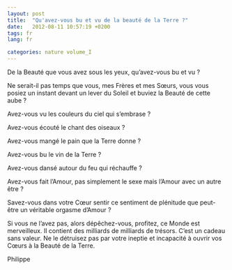 ```yaml
---
layout: post
title:  "Qu'avez-vous bu et vu de la beauté de la Terre ?"
date:   2012-08-11 10:57:19 +0200
tags: fr
lang: fr

categories: nature volume_I
---
```

De la Beauté que vous avez sous les yeux, qu’avez-vous bu et vu ?<br>

Ne serait-il pas temps que vous, mes Frères et mes Sœurs, vous vous posiez un instant devant un lever du Soleil et buviez la Beauté de cette aube ?<br>

Avez-vous vu les couleurs du ciel qui s’embrase ?<br>

Avez-vous écouté le chant des oiseaux ?<br>

Avez-vous mangé le pain que la Terre donne ?<br>

Avez-vous bu le vin de la Terre ?<br>

Avez-vous dansé autour du feu qui réchauffe ?<br>

Avez-vous fait l’Amour, pas simplement le sexe mais l’Amour avec un autre être ?<br>

Savez-vous dans votre Cœur sentir ce sentiment de plénitude que peut-être un véritable orgasme d’Amour ?<br>

Si vous ne l’avez pas, alors dépêchez-vous, profitez, ce Monde est merveilleux. Il contient des milliards de milliards de trésors. C’est un cadeau sans valeur. Ne le détruisez pas par votre ineptie et incapacité à ouvrir vos Cœurs à la Beauté de la Terre.

Philippe

<!-- 
Ce(tte) œuvre est mise à disposition selon les termes de la Licence Creative Commons Attribution - Pas d’Utilisation Commerciale 4.0 International.
-->